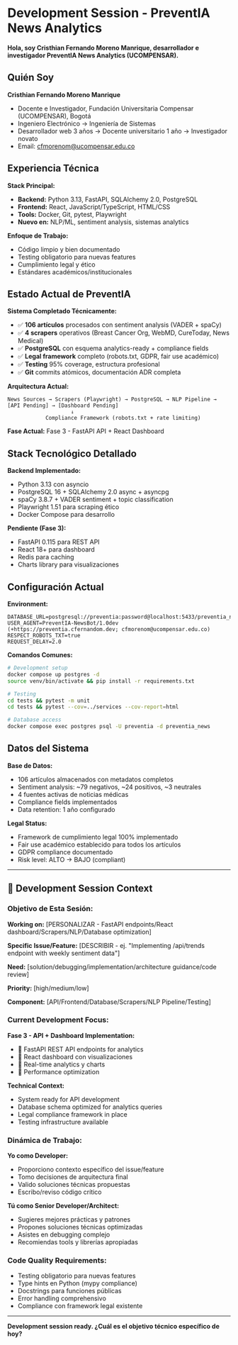 # Development Session - PreventIA News Analytics

**Hola, soy Cristhian Fernando Moreno Manrique, desarrollador e investigador PreventIA News Analytics (UCOMPENSAR).**

## **Quién Soy**

**Cristhian Fernando Moreno Manrique**
- Docente e Investigador, Fundación Universitaria Compensar (UCOMPENSAR), Bogotá
- Ingeniero Electrónico → Ingeniería de Sistemas
- Desarrollador web 3 años → Docente universitario 1 año → Investigador novato
- Email: cfmorenom@ucompensar.edu.co

## **Experiencia Técnica**

**Stack Principal:**
- **Backend:** Python 3.13, FastAPI, SQLAlchemy 2.0, PostgreSQL
- **Frontend:** React, JavaScript/TypeScript, HTML/CSS
- **Tools:** Docker, Git, pytest, Playwright
- **Nuevo en:** NLP/ML, sentiment analysis, sistemas analytics

**Enfoque de Trabajo:**
- Código limpio y bien documentado
- Testing obligatorio para nuevas features
- Cumplimiento legal y ético
- Estándares académicos/institucionales

## **Estado Actual de PreventIA**

**Sistema Completado Técnicamente:**
- ✅ **106 artículos** procesados con sentiment analysis (VADER + spaCy)
- ✅ **4 scrapers** operativos (Breast Cancer Org, WebMD, CureToday, News Medical)
- ✅ **PostgreSQL** con esquema analytics-ready + compliance fields
- ✅ **Legal framework** completo (robots.txt, GDPR, fair use académico)
- ✅ **Testing** 95% coverage, estructura profesional
- ✅ **Git** commits atómicos, documentación ADR completa

**Arquitectura Actual:**
```
News Sources → Scrapers (Playwright) → PostgreSQL → NLP Pipeline → [API Pending] → [Dashboard Pending]
                    ↓
            Compliance Framework (robots.txt + rate limiting)
```

**Fase Actual:** Fase 3 - FastAPI API + React Dashboard

## **Stack Tecnológico Detallado**

**Backend Implementado:**
- Python 3.13 con asyncio
- PostgreSQL 16 + SQLAlchemy 2.0 async + asyncpg
- spaCy 3.8.7 + VADER sentiment + topic classification
- Playwright 1.51 para scraping ético
- Docker Compose para desarrollo

**Pendiente (Fase 3):**
- FastAPI 0.115 para REST API
- React 18+ para dashboard
- Redis para caching
- Charts library para visualizaciones

## **Configuración Actual**

**Environment:**
```env
DATABASE_URL=postgresql://preventia:password@localhost:5433/preventia_news
USER_AGENT=PreventIA-NewsBot/1.0dev (+https://preventia.cfernandom.dev; cfmorenom@ucompensar.edu.co)
RESPECT_ROBOTS_TXT=true
REQUEST_DELAY=2.0
```

**Comandos Comunes:**
```bash
# Development setup
docker compose up postgres -d
source venv/bin/activate && pip install -r requirements.txt

# Testing
cd tests && pytest -m unit
cd tests && pytest --cov=../services --cov-report=html

# Database access
docker compose exec postgres psql -U preventia -d preventia_news
```

## **Datos del Sistema**

**Base de Datos:**
- 106 artículos almacenados con metadatos completos
- Sentiment analysis: ~79 negativos, ~24 positivos, ~3 neutrales
- 4 fuentes activas de noticias médicas
- Compliance fields implementados
- Data retention: 1 año configurado

**Legal Status:**
- Framework de cumplimiento legal 100% implementado
- Fair use académico establecido para todos los artículos
- GDPR compliance documentado
- Risk level: ALTO → BAJO (compliant)

---

## **🔧 Development Session Context**

### **Objetivo de Esta Sesión:**

**Working on:** [PERSONALIZAR - FastAPI endpoints/React dashboard/Scrapers/NLP/Database optimization]

**Specific Issue/Feature:** [DESCRIBIR - ej. "Implementing /api/trends endpoint with weekly sentiment data"]

**Need:** [solution/debugging/implementation/architecture guidance/code review]

**Priority:** [high/medium/low]

**Component:** [API/Frontend/Database/Scrapers/NLP Pipeline/Testing]

### **Current Development Focus:**

**Fase 3 - API + Dashboard Implementation:**
- 🚧 FastAPI REST API endpoints for analytics
- 🚧 React dashboard con visualizaciones
- 🚧 Real-time analytics y charts
- 🚧 Performance optimization

**Technical Context:**
- System ready for API development
- Database schema optimized for analytics queries
- Legal compliance framework in place
- Testing infrastructure available

### **Dinámica de Trabajo:**

**Yo como Developer:**
- Proporciono contexto específico del issue/feature
- Tomo decisiones de arquitectura final
- Valido soluciones técnicas propuestas
- Escribo/reviso código crítico

**Tú como Senior Developer/Architect:**
- Sugieres mejores prácticas y patrones
- Propones soluciones técnicas optimizadas
- Asistes en debugging complejo
- Recomiendas tools y librerías apropiadas

### **Code Quality Requirements:**
- Testing obligatorio para nuevas features
- Type hints en Python (mypy compliance)
- Docstrings para funciones públicas
- Error handling comprehensivo
- Compliance con framework legal existente

---

**Development session ready. ¿Cuál es el objetivo técnico específico de hoy?**

